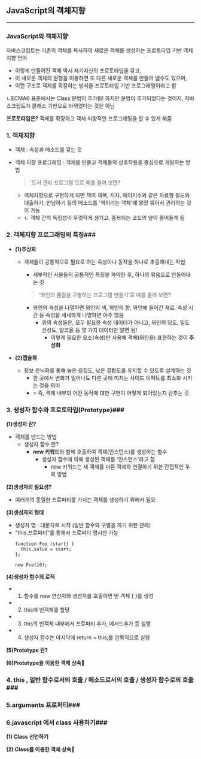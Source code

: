 ## JavaScript의 객체지향
-----
### JavaScript의 객체지향 ###
자바스크립트는 기존의 객체를 복사하여 새로운 객체를 생성하는 프로토타입 기반 객체지향 언어
- 이렇게 만들어진 객체 역시 자기자신의 프로토타입을 갖고,
- 이 새로운 객체의 원형을 이용하면 또 다른 새로운 객체를 만들어 낼수도 있으며,
- 이런 구조로 객체를 확장하는 방식을 프로토타입 기반 프로그래밍이라고 함

ㄴECMA6 표준에서는 Class 문법이 추가됨! 하지만 문법이 추가되었다는 것이지, 
   자바스크립트가 클래스 기반으로 바뀌었다는 것은 아님

**프로토타입은?** 객체를 확장하고 객체 지향적인 프로그래밍을 할 수 있게 해줌

### 1. 객체지향 ###
* 객체 : 속성과 메소드를 갖는 것
* 객체 지향 프로그래밍 : 객체를 만들고 객체들의 상호작용을 중심으로 개발하는 방법

  > '도서 관리 프로그램'으로 예를 들어 보면?
    - 객체지향으로 구현하게 되면 책의 제목, 저자, 페이지수와 같은 자료형 필드와 대출하기, 반납하기 등의 메소드를 '책이라는 객체'에 몽땅 묶어서 관리하는 것이 가능
    - ㄴ 객체 간의 독립성이 뚜렷하게 생기고, 중복되는 코드의 양이 줄어들게 됨

### 2. 객체지향 프로그래밍의 특징###
* **(1)추상화**
  * 객체들이 공통적으로 필요로 하는 속성이나 동작을 하나로 추출해내는 작업
    - 세부적인 사물들의 공통적인 특징을 파악한 후, 하나의 묶음으로 만들어내는 것

    > '와인의 품질을 구별하는 프로그램 만들기'로 예를 들어 보면?
      - 와인의 속성을 나열하면 와인의 색, 와인의 향, 와인에 들어간 재료, 숙성 시간 등 속성을 세세하게 나열하면 아주 많음
        - 위의 속성들은, 모두 필요한 속성 데이터가 아니고, 와인의 당도, 밀도 산성도, 알코올 등 몇 가지 데이터만 알면 됨!
          - 이렇게 필요한 요소(속성)만 사용해 객체(와인을) 표현하는 것이 **추상화**

* **(2)캡슐화**
  * 정보 은닉화를 통해 높은 응집도, 낮은 결합도를 유지할 수 있도록 설계하는 것
    - 한 곳에서 변화가 일어나도 다른 곳에 미치는 사이드 이펙트를 최소화 시키는 것을 의미
    - = 즉, 객체 내부의 어떤 동작에 대한 구현이 어떻게 되어있는지 감추는 것

### 3. 생성자 함수와 프로토타입(Prototype)###

**(1)생성자 란?**
* 객체를 만드는 방법
  * 생성자 함수 란?
    - **new 키워드**와 함께 호출하여 객체(인스턴스)를 생성하는 함수
      - 생성자 함수에 의해 생성된 객체를 '인스턴스'라고 함
        - new 키워드는 새 객체를 다른 객체와 연결하기 위한 간접적인 우회 방법

**(2)생성자의 필요성?**
* 여러개의 동일한 프로퍼티를 가지는 객체를 생성하기 위해서 필요

**(3)생성자의 형태**
* 생성자 명 : 대문자로 시작 (일반 함수와 구별을 하기 위한 관례)
* "this.프로퍼티"를 통해서 프로퍼티 명시만 가능
  ```
  function Foo (start) {
    this.value = start;
  };

  new Foo(10);
  ```

**(4)생성자 함수의 로직**
- 1) 함수를 new 연산자와 생성자를 호출하면 빈 객체  { }를 생성
- 2) this에 빈객체를 할당
- 3) this의 빈객체 내부에서 프로퍼티 추가, 메서드추가 등 실행
- 4) 생성자 함수는 마지막에 return = this;를 암묵적으로 실행

**(5)Prototype 란?**

**(6)Prototype을 이용한 객체 상속**📌

### 4. this , 일반 함수로서의 호출 / 메소드로서의 호출 / 생성자 함수로의 호출###

### 5.arguments 프로퍼티###

### 6.javascript 에서 class 사용하기###

**(1) Class 선언하기**

**(2) Class를 이용한 객체 상속**📌







